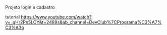 Projeto login e cadastro

tutorial 
https://www.youtube.com/watch?v=_gHr2Pe5LCY&t=2489s&ab_channel=DevClub%7CPrograma%C3%A7%C3%A3o
